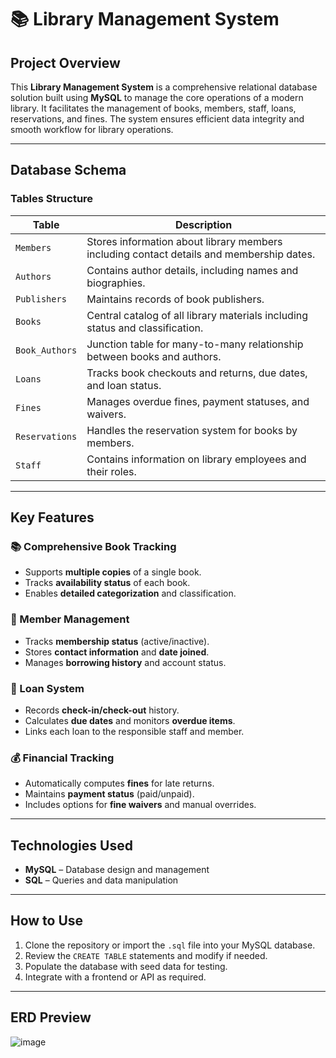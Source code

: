 # 📚 Library Management System

## Project Overview
This **Library Management System** is a comprehensive relational database solution built using **MySQL** to manage the core operations of a modern library. It facilitates the management of books, members, staff, loans, reservations, and fines. The system ensures efficient data integrity and smooth workflow for library operations.

---

## Database Schema

### Tables Structure

| Table          | Description                                                                 |
|----------------|-----------------------------------------------------------------------------|
| `Members`      | Stores information about library members including contact details and membership dates. |
| `Authors`      | Contains author details, including names and biographies.                  |
| `Publishers`   | Maintains records of book publishers.                                       |
| `Books`        | Central catalog of all library materials including status and classification. |
| `Book_Authors` | Junction table for many-to-many relationship between books and authors.     |
| `Loans`        | Tracks book checkouts and returns, due dates, and loan status.              |
| `Fines`        | Manages overdue fines, payment statuses, and waivers.                       |
| `Reservations` | Handles the reservation system for books by members.                        |
| `Staff`        | Contains information on library employees and their roles.                  |

---

## Key Features

### 📚 Comprehensive Book Tracking
- Supports **multiple copies** of a single book.
- Tracks **availability status** of each book.
- Enables **detailed categorization** and classification.

### 👥 Member Management
- Tracks **membership status** (active/inactive).
- Stores **contact information** and **date joined**.
- Manages **borrowing history** and account status.

### 🔁 Loan System
- Records **check-in/check-out** history.
- Calculates **due dates** and monitors **overdue items**.
- Links each loan to the responsible staff and member.

### 💰 Financial Tracking
- Automatically computes **fines** for late returns.
- Maintains **payment status** (paid/unpaid).
- Includes options for **fine waivers** and manual overrides.

---

## Technologies Used
- **MySQL** – Database design and management
- **SQL** – Queries and data manipulation

---

## How to Use
1. Clone the repository or import the `.sql` file into your MySQL database.
2. Review the `CREATE TABLE` statements and modify if needed.
3. Populate the database with seed data for testing.
4. Integrate with a frontend or API as required.

---
## ERD Preview
![image](https://github.com/user-attachments/assets/c18b1cea-1fe0-4f9e-ace8-77853e93fbf1)


